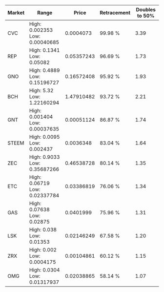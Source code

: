 | Market | Range | Price| Retracement | Doubles to 50% |
| --- | --- | --- | --- | --- |
| CVC | High: 0.002353<br />Low: 0.00040685 | 0.0004073 | 99.98 % | 3.39 |
| REP | High: 0.1341<br />Low: 0.05082 | 0.05357243 | 96.69 % | 1.73 |
| GNO | High: 0.4889<br />Low: 0.15196727 | 0.16572408 | 95.92 % | 1.93 |
| BCH | High: 5.32<br />Low: 1.22160294 | 1.47910482 | 93.72 % | 2.21 |
| GNT | High: 0.001404<br />Low: 0.00037635 | 0.00051124 | 86.87 % | 1.74 |
| STEEM | High: 0.0095<br />Low: 0.002437 | 0.0036348 | 83.04 % | 1.64 |
| ZEC | High: 0.9033<br />Low: 0.35687266 | 0.46538728 | 80.14 % | 1.35 |
| ETC | High: 0.06719<br />Low: 0.02337784 | 0.03386819 | 76.06 % | 1.34 |
| GAS | High: 0.07638<br />Low: 0.02875 | 0.0401999 | 75.96 % | 1.31 |
| LSK | High: 0.038<br />Low: 0.01353 | 0.02146249 | 67.58 % | 1.20 |
| ZRX | High: 0.002<br />Low: 0.0004175 | 0.00104861 | 60.12 % | 1.15 |
| OMG | High: 0.0304<br />Low: 0.01317937 | 0.02038865 | 58.14 % | 1.07 |
